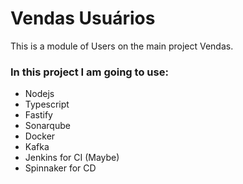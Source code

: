 # Vendas Usuários
This is a module of Users on the main project Vendas.

### In this project I am going to use:

- Nodejs
- Typescript
- Fastify
- Sonarqube
- Docker
- Kafka
- Jenkins for CI (Maybe)
- Spinnaker for CD
